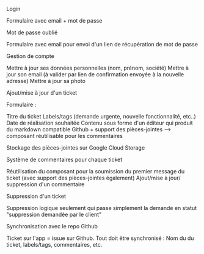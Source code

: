 
Login

Formulaire avec email + mot de passe

Mot de passe oublié

Formulaire avec email pour envoi d'un lien de récupération de mot de passe

Gestion de compte


Mettre à jour ses données personnelles (nom, prénom, société)
Mettre à jour son email (à valider par lien de confirmation envoyée à la nouvelle adresse)
Mettre à jour sa photo


Ajout/mise à jour d'un ticket

Formulaire :

Titre du ticket
Labels/tags (demande urgente, nouvelle fonctionnalité, etc..)
Date de réalisation souhaitée
Contenu sous forme d'un éditeur qui produit du markdown compatible Github + support des pièces-jointes --> composant réutilisable pour les commentaires

Stockage des pièces-jointes sur Google Cloud Storage

Système de commentaires pour chaque ticket

Réutilisation du composant pour la soumission du premier message du ticket (avec support des pièces-jointes également)
Ajout/mise à jour/ suppression d'un commentaire


Suppression d'un ticket

Suppression logique seulement qui passe simplement la demande en statut "suppression demandée par le client"


Synchronisation avec le repo Github


Ticket sur l'app = issue sur Github. Tout doit être synchronisé : Nom du du ticket, labels/tags, commentaires, etc.